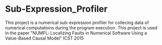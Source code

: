 # Sub-Expression_Profiler
This project is a numerical sub-expression profiler for collecing data of numerical computations during the program execution.
This project is used in the paper "NUMFL: Localizing Faults in Numerical Software Using a Value-Based Causal Model" ICST 2015

